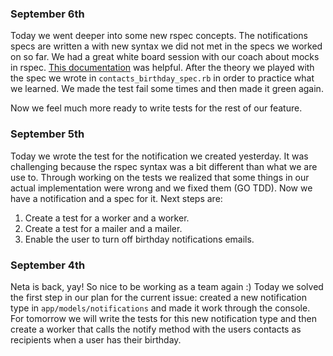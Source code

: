 
### September 6th
Today we went deeper into some new rspec concepts. The notifications specs are written a with new syntax we did not met in the specs we worked on so far. We had a great white board session with our coach about mocks in rspec. [This documentation](http://rspec.info/documentation/3.6/rspec-mocks/) was helpful. After the theory we played with the spec we wrote in `contacts_birthday_spec.rb` in order to practice what we learned. We made the test fail some times and then made it green again.

Now we feel much more ready to write tests for the rest of our feature.

### September 5th
Today we wrote the test for the notification we created yesterday. It was challenging because the rspec syntax was a bit different than what we are use to. Through working on the tests we realized that some things in our actual implementation were wrong and we fixed them (GO TDD). Now we have a notification and a spec for it. Next steps are:
1. Create a test for a worker and a worker.
2. Create a test for a mailer and a mailer.
3. Enable the user to turn off birthday notifications emails.

### September 4th
Neta is back, yay! So nice to be working as a team again :)
Today we solved the first step in our plan for the current issue: created a new notification type in `app/models/notifications` and made it work through the console. For tomorrow we will write the tests for this new notification type and then create a worker that calls the notify method with the users contacts as recipients when a user has their birthday.
